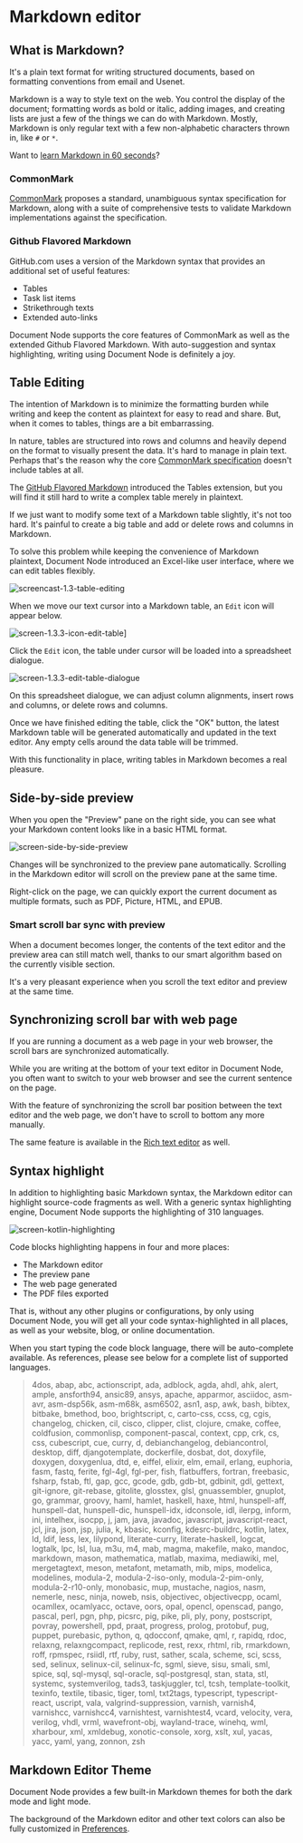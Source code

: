 # Markdown editor

## What is Markdown?

It's a plain text format for writing structured documents, based on formatting conventions from email and Usenet.

Markdown is a way to style text on the web. You control the display of the document; formatting words as bold or italic, adding images, and creating lists are just a few of the things we can do with Markdown. Mostly, Markdown is only regular text with a few non-alphabetic characters thrown in, like `#` or `*`.

Want to [learn Markdown in 60 seconds](https://commonmark.org/help/)?

### CommonMark

[CommonMark](https://commonmark.org/) proposes a standard, unambiguous syntax specification for Markdown, along with a suite of comprehensive tests to validate Markdown implementations against the specification.

### Github Flavored Markdown

GitHub.com uses a version of the Markdown syntax that provides an additional set of useful features:

* Tables
* Task list items
* Strikethrough texts
* Extended auto-links

Document Node supports the core features of CommonMark as well as the extended Github Flavored Markdown. With auto-suggestion and syntax highlighting, writing using Document Node is definitely a joy.

## Table Editing

The intention of Markdown is to minimize the formatting burden while writing and keep the content as plaintext for easy to read and share. But, when it comes to tables, things are a bit embarrassing.

In nature, tables are structured into rows and columns and heavily depend on the format to visually present the data. It's hard to manage in plain text. Perhaps that's the reason why the core [CommonMark specification](https://spec.commonmark.org/current/) doesn't include tables at all.

The [GitHub Flavored Markdown](https://github.github.com/gfm/) introduced the Tables extension, but you will find it still hard to write a complex table merely in plaintext.

If we just want to modify some text of a Markdown table slightly, it's not too hard. It's painful to create a big table and add or delete rows and columns in Markdown.

To solve this problem while keeping the convenience of Markdown plaintext, Document Node introduced an Excel-like user interface, where we can edit tables flexibly.

![screencast-1.3-table-editing](screencast-1.3-table-editing.gif)

When we move our text cursor into a Markdown table, an `Edit` icon will appear below.

![screen-1.3.3-icon-edit-table](screen-1.3.3-icon-edit-table.png)]

Click the `Edit` icon, the table under cursor will be loaded into a spreadsheet dialogue.

![screen-1.3.3-edit-table-dialogue](screen-1.3.3-edit-table-dialogue.png)

On this spreadsheet dialogue, we can adjust column alignments, insert rows and columns, or delete rows and columns.

Once we have finished editing the table, click the "OK" button, the latest Markdown table will be generated automatically and updated in the text editor. Any empty cells around the data table will be trimmed.

With this functionality in place, writing tables in Markdown becomes a real pleasure. 

## Side-by-side preview

When you open the "Preview" pane on the right side, you can see what your Markdown content looks like in a basic HTML format.

![screen-side-by-side-preview](screen-side-by-side-preview.png)

Changes will be synchronized to the preview pane automatically. Scrolling in the Markdown editor will scroll on the preview pane at the same time.

Right-click on the page, we can quickly export the current document as multiple formats, such as PDF, Picture, HTML, and EPUB.

### Smart scroll bar sync with preview

When a document becomes longer, the contents of the text editor and the preview area can still match well, thanks to our smart algorithm based on the currently visible section.

It's a very pleasant experience when you scroll the text editor and preview at the same time.

## Synchronizing scroll bar with web page

If you are running a document as a web page in your web browser, the scroll bars are synchronized automatically.

While you are writing at the bottom of your text editor in Document Node, you often want to switch to your web browser and see the current sentence on the page. 

With the feature of synchronizing the scroll bar position between the text editor and the web page, we don't have to scroll to bottom any more manually.

The same feature is available in the [Rich text editor](Rich%20text%20editor.md) as well.

## Syntax highlight

In addition to highlighting basic Markdown syntax, the Markdown editor can highlight source-code fragments as well. With a generic syntax highlighting engine, Document Node supports the highlighting of 310 languages.

![screen-kotlin-highlighting](../release-notes/screen-kotlin-highlighting.png)

Code blocks highlighting happens in four and more places:

* The Markdown editor
* The preview pane
* The web page generated
* The PDF files exported

That is, without any other plugins or configurations, by only using Document Node, you will get all your code syntax-highlighted in all places, as well as your website, blog, or online documentation.

When you start typing the code block language, there will be auto-complete available. As references, please see below for a complete list of supported languages.

> 4dos, abap, abc, actionscript, ada, adblock, 
> agda, ahdl, ahk, alert, ample, ansforth94, 
> ansic89, ansys, apache, apparmor, asciidoc, 
> asm-avr, asm-dsp56k, asm-m68k, asm6502, 
> asn1, asp, awk, bash, bibtex, bitbake, 
> bmethod, boo, brightscript, c, carto-css, 
> ccss, cg, cgis, changelog, chicken, cil, 
> cisco, clipper, clist, clojure, cmake, coffee, 
> coldfusion, commonlisp, component-pascal, 
> context, cpp, crk, cs, css, cubescript, cue, 
> curry, d, debianchangelog, debiancontrol, 
> desktop, diff, djangotemplate, dockerfile, 
> dosbat, dot, doxyfile, doxygen, doxygenlua, 
> dtd, e, eiffel, elixir, elm, email, erlang, 
> euphoria, fasm, fastq, ferite, fgl-4gl, 
> fgl-per, fish, flatbuffers, fortran, freebasic, 
> fsharp, fstab, ftl, gap, gcc, gcode, gdb, 
> gdb-bt, gdbinit, gdl, gettext, git-ignore, 
> git-rebase, gitolite, glosstex, glsl, 
> gnuassembler, gnuplot, go, grammar, groovy, 
> haml, hamlet, haskell, haxe, html, 
> hunspell-aff, hunspell-dat, hunspell-dic, 
> hunspell-idx, idconsole, idl, ilerpg, inform, 
> ini, intelhex, isocpp, j, jam, java, javadoc, 
> javascript, javascript-react, jcl, jira, json, 
> jsp, julia, k, kbasic, kconfig, kdesrc-buildrc, 
> kotlin, latex, ld, ldif, less, lex, lilypond, 
> literate-curry, literate-haskell, logcat, logtalk, 
> lpc, lsl, lua, m3u, m4, mab, magma, makefile, 
> mako, mandoc, markdown, mason, mathematica, 
> matlab, maxima, mediawiki, mel, mergetagtext, 
> meson, metafont, metamath, mib, mips, 
> modelica, modelines, modula-2, 
> modula-2-iso-only, modula-2-pim-only, 
> modula-2-r10-only, monobasic, mup, mustache, 
> nagios, nasm, nemerle, nesc, ninja, noweb, 
> nsis, objectivec, objectivecpp, ocaml, ocamllex, 
> ocamlyacc, octave, oors, opal, opencl, openscad, 
> pango, pascal, perl, pgn, php, picsrc, pig, pike, 
> pli, ply, pony, postscript, povray, powershell, 
> ppd, praat, progress, prolog, protobuf, pug, 
> puppet, purebasic, python, q, qdocconf, qmake, 
> qml, r, rapidq, rdoc, relaxng, relaxngcompact, 
> replicode, rest, rexx, rhtml, rib, rmarkdown, 
> roff, rpmspec, rsiidl, rtf, ruby, rust, sather, 
> scala, scheme, sci, scss, sed, selinux, 
> selinux-cil, selinux-fc, sgml, sieve, sisu, 
> smali, sml, spice, sql, sql-mysql, sql-oracle, 
> sql-postgresql, stan, stata, stl, systemc, 
> systemverilog, tads3, taskjuggler, tcl, tcsh, 
> template-toolkit, texinfo, textile, tibasic, 
> tiger, toml, txt2tags, typescript, 
> typescript-react, uscript, vala, 
> valgrind-suppression, varnish, varnish4, 
> varnishcc, varnishcc4, varnishtest, varnishtest4, 
> vcard, velocity, vera, verilog, vhdl, vrml, 
> wavefront-obj, wayland-trace, winehq, wml, 
> xharbour, xml, xmldebug, xonotic-console, xorg, 
> xslt, xul, yacas, yacc, yaml, yang, zonnon, zsh

## Markdown Editor Theme

Document Node provides a few built-in Markdown themes for both the dark mode and light mode.

The background of the Markdown editor and other text colors can also be fully customized in [Preferences](Preferences.md).
